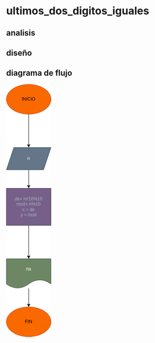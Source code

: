 # ultimos_dos_digitos_iguales 

## analisis

## diseño

## diagrama de flujo
![Diagrama de flujo](diagrama.png "Diagrama de flujo")